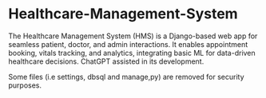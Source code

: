 # Healthcare-Management-System
The Healthcare Management System (HMS) is a Django-based web app for seamless patient, doctor, and admin interactions. It enables appointment booking, vitals tracking, and analytics, integrating basic ML for data-driven healthcare decisions. ChatGPT assisted in its development.

Some files (i.e settings, dbsql and manage,py) are removed for security purposes.
